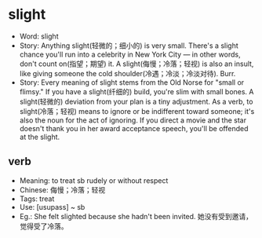 # slight

- Word: slight
- Story: Anything slight(轻微的；细小的) is very small. There's a slight chance you'll run into a celebrity in New York City — in other words, don't count on(指望；期望) it. A slight(侮慢；冷落；轻视) is also an insult, like giving someone the cold shoulder(冷遇；冷淡；冷淡对待). Burr.
- Story: Every meaning of slight stems from the Old Norse for "small or flimsy." If you have a slight(纤细的) build, you're slim with small bones. A slight(轻微的) deviation from your plan is a tiny adjustment. As a verb, to slight(冷落；轻视) means to ignore or be indifferent toward someone; it's also the noun for the act of ignoring. If you direct a movie and the star doesn't thank you in her award acceptance speech, you'll be offended at the slight.

## verb

- Meaning: to treat sb rudely or without respect
- Chinese: 侮慢；冷落；轻视
- Tags: treat
- Use: [usupass] ~ sb
- Eg.: She felt slighted because she hadn't been invited. 她没有受到邀请，觉得受了冷落。

